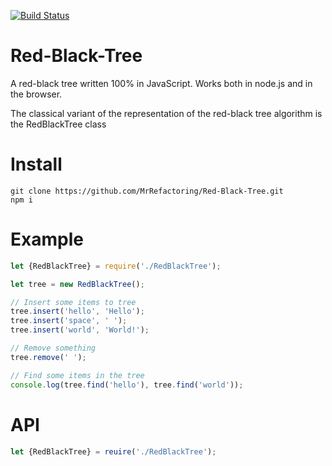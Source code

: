[![Build Status](https://travis-ci.org/MrRefactoring/Red-Black-Tree.svg?branch=master)](https://travis-ci.org/MrRefactoring/Red-Black-Tree)

# Red-Black-Tree
A red-black tree written 100% in JavaScript. Works both in node.js and in the browser.

The classical variant of the representation of the red-black tree algorithm is the RedBlackTree class
# Install
```
git clone https://github.com/MrRefactoring/Red-Black-Tree.git
npm i
```
# Example
```js
let {RedBlackTree} = require('./RedBlackTree');

let tree = new RedBlackTree();

// Insert some items to tree
tree.insert('hello', 'Hello');
tree.insert('space', ' ');
tree.insert('world', 'World!');

// Remove something
tree.remove(' ');

// Find some items in the tree
console.log(tree.find('hello'), tree.find('world'));
```

# API
```js
let {RedBlackTree} = reuire('./RedBlackTree');
```
